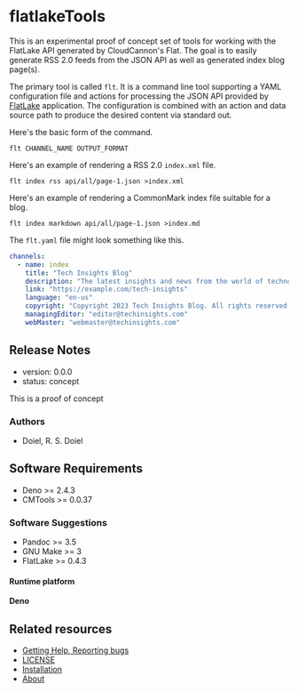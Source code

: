 # flatlakeTools

This is an experimental proof of concept set of tools for working with the
FlatLake API generated by CloudCannon's Flat. The goal is to easily generate RSS
2.0 feeds from the JSON API as well as generated index blog page(s).

The primary tool is called `flt`. It is a command line tool supporting a YAML
configuration file and actions for processing the JSON API provided by
[FlatLake](https://flatlake.app) application. The configuration is combined with
an action and data source path to produce the desired content via standard out.

Here's the basic form of the command.

```
flt CHANNEL_NAME OUTPUT_FORMAT
```

Here's an example of rendering a RSS 2.0 `index.xml` file.

```shell
flt index rss api/all/page-1.json >index.xml
```

Here's an example of rendering a CommonMark index file suitable for a blog.

```shell
flt index markdown api/all/page-1.json >index.md
```

The `flt.yaml` file might look something like this.

```yaml
channels:
  - name: index
    title: "Tech Insights Blog"
    description: "The latest insights and news from the world of technology."
    link: "https://example.com/tech-insights"
    language: "en-us"
    copyright: "Copyright 2023 Tech Insights Blog. All rights reserved."
    managingEditor: "editor@techinsights.com"
    webMaster: "webmaster@techinsights.com"
```

## Release Notes

- version: 0.0.0
- status: concept

This is a proof of concept

### Authors

- Doiel, R. S. Doiel

## Software Requirements

- Deno &gt;&#x3D; 2.4.3
- CMTools &gt;&#x3D; 0.0.37

### Software Suggestions

- Pandoc &gt;&#x3D; 3.5
- GNU Make &gt;&#x3D; 3
- FlatLake &gt;&#x3D; 0.4.3

#### Runtime platform

**Deno**

## Related resources

- [Getting Help, Reporting bugs](https://github.com/caltechlibrary/flatlakeTools/issues)
- [LICENSE](https://caltechlibrary.github.io/flatlakeTools/LICENSE)
- [Installation](INSTALL.md)
- [About](about.md)
